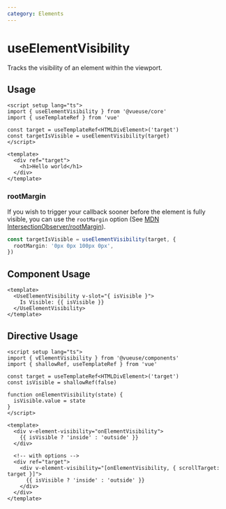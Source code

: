 ```yaml
---
category: Elements
---
```


# useElementVisibility

Tracks the visibility of an element within the viewport.

## Usage

```vue
<script setup lang="ts">
import { useElementVisibility } from '@vueuse/core'
import { useTemplateRef } from 'vue'

const target = useTemplateRef<HTMLDivElement>('target')
const targetIsVisible = useElementVisibility(target)
</script>

<template>
  <div ref="target">
    <h1>Hello world</h1>
  </div>
</template>
```

### rootMargin

If you wish to trigger your callback sooner before the element is fully visible, you can use
the `rootMargin` option (See [MDN IntersectionObserver/rootMargin](https://developer.mozilla.org/en-US/docs/Web/API/IntersectionObserver/rootMargin)).

```ts
const targetIsVisible = useElementVisibility(target, {
  rootMargin: '0px 0px 100px 0px',
})
```

## Component Usage

```vue
<template>
  <UseElementVisibility v-slot="{ isVisible }">
    Is Visible: {{ isVisible }}
  </UseElementVisibility>
</template>
```

## Directive Usage

```vue
<script setup lang="ts">
import { vElementVisibility } from '@vueuse/components'
import { shallowRef, useTemplateRef } from 'vue'

const target = useTemplateRef<HTMLDivElement>('target')
const isVisible = shallowRef(false)

function onElementVisibility(state) {
  isVisible.value = state
}
</script>

<template>
  <div v-element-visibility="onElementVisibility">
    {{ isVisible ? 'inside' : 'outside' }}
  </div>

  <!-- with options -->
  <div ref="target">
    <div v-element-visibility="[onElementVisibility, { scrollTarget: target }]">
      {{ isVisible ? 'inside' : 'outside' }}
    </div>
  </div>
</template>
```

